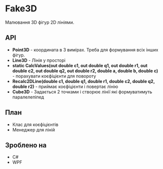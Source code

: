 ﻿# Fake3D
 Малювання 3D фігур 2D лініями.

## API
 * **Point3D** - координата в 3 вимірах. Треба для формування всіх інших фігур.
 * **Line3D** - Лінія у просторі
  * **static CalcValues(out double c1, out double q1, out double r1, out double c2, out double q2, out double r2, double a, double b, double c)** - порахувати коєфіцієнти для повороту
  * **Recalc2DLine(double c1, double q1, double r1, double c2, double q2, double r2)** - приймає коєфіцієнти і повертає лінію
 * **Cube3D** - Задається 2 точками і створює лінії які формуватимуть паралелепіпед
 
## План
 * Клас для коєфіцієнтів
 * Менеджер для ліній
 
## Зроблено на
 * С#
 * WPF